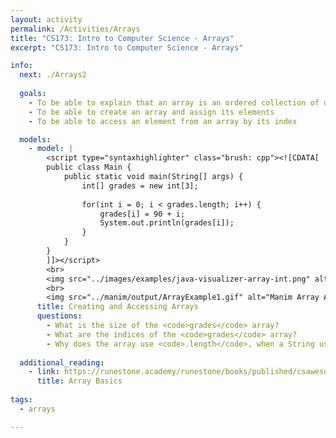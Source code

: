 ```yaml
---
layout: activity
permalink: /Activities/Arrays
title: "CS173: Intro to Computer Science - Arrays"
excerpt: "CS173: Intro to Computer Science - Arrays"

info:
  next: ./Arrays2
  
  goals: 
    - To be able to explain that an array is an ordered collection of data
    - To be able to create an array and assign its elements
    - To be able to access an element from an array by its index

  models:
    - model: |
        <script type="syntaxhighlighter" class="brush: cpp"><![CDATA[
        public class Main {
            public static void main(String[] args) {
                int[] grades = new int[3];
                
                for(int i = 0; i < grades.length; i++) {
                    grades[i] = 90 + i;
                    System.out.println(grades[i]);
                }
            }
        }
        ]]></script>         
        <br>
        <img src="../images/examples/java-visualizer-array-int.png" alt="Java Visualizer Example of an Array" />
        <br>
        <img src="../manim/output/ArrayExample1.gif" alt="Manim Array Animation" />
      title: Creating and Accessing Arrays
      questions:
        - What is the size of the <code>grades</code> array?
        - What are the indices of the <code>grades</code> array?
        - Why does the array use <code>.length</code>, when a String uses <code>.length()</code>, to report its size?
        
  additional_reading:
    - link: https://runestone.academy/runestone/books/published/csawesome/Unit6-Arrays/topic-6-1-array-basics.html
      title: Array Basics
          
tags:
  - arrays

---
```


